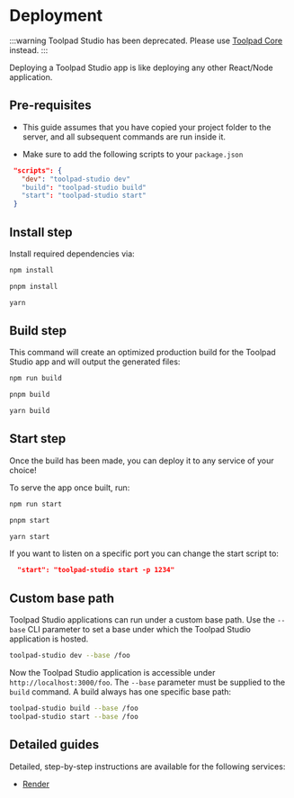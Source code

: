 # Deployment

:::warning
Toolpad Studio has been deprecated. Please use [Toolpad Core](/toolpad/) instead.
:::

<p class="description">Deploying a Toolpad Studio app is like deploying any other React/Node application.</p>

## Pre-requisites

- This guide assumes that you have copied your project folder to the server, and all subsequent commands are run inside it.

- Make sure to add the following scripts to your `package.json`

```json
 "scripts": {
   "dev": "toolpad-studio dev"
   "build": "toolpad-studio build"
   "start": "toolpad-studio start"
 }
```

## Install step

Install required dependencies via:

<codeblock storageKey="package-manager">

```bash npm
npm install
```

```bash pnpm
pnpm install
```

```bash yarn
yarn
```

</codeblock>

## Build step

This command will create an optimized production build for the Toolpad Studio app and will output the generated files:

<codeblock storageKey="package-manager">

```bash npm
npm run build
```

```bash pnpm
pnpm build
```

```bash yarn
yarn build
```

</codeblock>

## Start step

Once the build has been made, you can deploy it to any service of your choice!

To serve the app once built, run:

<codeblock storageKey="package-manager">

```bash npm
npm run start
```

```bash pnpm
pnpm start
```

```bash yarn
yarn start
```

</codeblock>

If you want to listen on a specific port you can change the start script to:

```json
  "start": "toolpad-studio start -p 1234"
```

## Custom base path

Toolpad Studio applications can run under a custom base path. Use the `--base` CLI parameter to set a base under which the Toolpad Studio application is hosted.

```bash
toolpad-studio dev --base /foo
```

Now the Toolpad Studio application is accessible under `http://localhost:3000/foo`. The `--base` parameter must be supplied to the `build` command. A build always has one specific base path:

```bash
toolpad-studio build --base /foo
toolpad-studio start --base /foo
```

## Detailed guides

Detailed, step-by-step instructions are available for the following services:

- [Render](/toolpad/studio/how-to-guides/render-deploy/)
